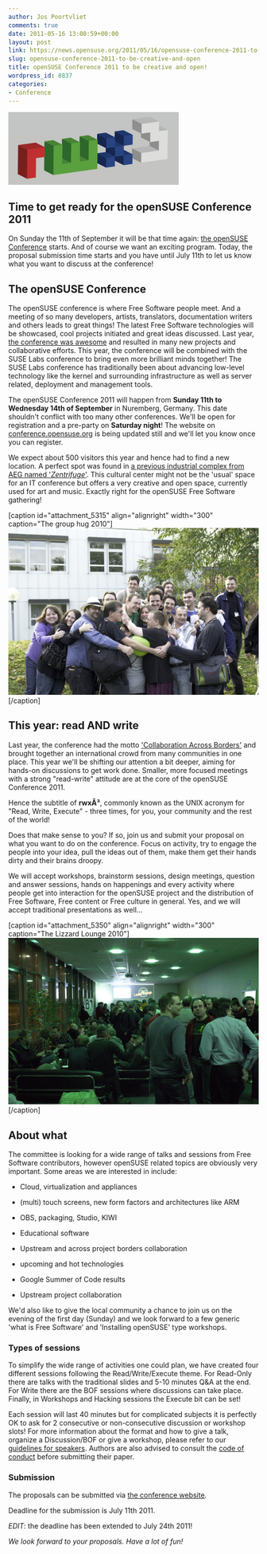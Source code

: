 ```yaml
---
author: Jos Poortvliet
comments: true
date: 2011-05-16 13:00:59+00:00
layout: post
link: https://news.opensuse.org/2011/05/16/opensuse-conference-2011-to-be-creative-and-open/
slug: opensuse-conference-2011-to-be-creative-and-open
title: openSUSE Conference 2011 to be creative and open!
wordpress_id: 8837
categories:
- Conference
---
```


[![rwx3 logo](/wp-content/uploads/2011/05/RWX3.png)](http://news.opensuse.org/2011/05/16/opensuse-conference-2011-to-be-creative-and-open/rwx3/)


## Time to get ready for the openSUSE Conference 2011


On Sunday the 11th of September it will be that time again: [the openSUSE Conference](http://conference.opensuse.org) starts. And of course we want an exciting program. Today, the proposal submission time starts and you have until July 11th to let us know what you want to discuss at the conference!


## The openSUSE Conference


The openSUSE conference is where Free Software people meet. And a meeting of so many developers, artists, translators, documentation writers and others leads to great things! The latest Free Software technologies will be showcased, cool projects initiated and great ideas discussed. Last year, [the conference was awesome](http://news.opensuse.org/2010/10/28/opensuse-conference-big-success/) and resulted in many new projects and collaborative efforts. This year, the conference will be combined with the SUSE Labs conference to bring even more brilliant minds together! The SUSE Labs conference has traditionally been about advancing low-level technology like the kernel and surrounding infrastructure as well as server related, deployment and management tools. 

The openSUSE Conference 2011 will happen from **Sunday 11th to Wednesday 14th of September** in Nuremberg, Germany. This date shouldn't conflict with too many other conferences. We'll be open for registration and a pre-party on **Saturday night**! The website on [conference.opensuse.org](http://conference.opensuse.org) is being updated still and we'll let you know once you can register.

We expect about 500 visitors this year and hence had to find a new location. A perfect spot was found in [a previous industrial complex from AEG named '_Zentrifuge_'](http://en.opensuse.org/openSUSE:Conference_Location_Zentrifuge). This cultural center might not be the 'usual' space for an IT conference but offers a very creative and open space, currently used for art and music. Exactly right for the openSUSE Free Software gathering!

[caption id="attachment_5315" align="alignright" width="300" caption="The group hug 2010"][![The group hug 2010](/wp-content/uploads/2010/10/the-group-hug.jpg)](http://news.opensuse.org/2010/10/27/opensuse-conference-2010-impression/the-group-hug/)[/caption]


## This year: read AND write


Last year, the conference had the motto ['Collaboration Across Borders'](http://news.opensuse.org/?p=5223) and brought together an international crowd from many communities in one place. This year we'll be shifting our attention a bit deeper, aiming for hands-on discussions to get work done. Smaller, more focused meetings with a strong "read-write" attitude are at the core of the openSUSE Conference 2011.

Hence the subtitle of **rwxÂ³**, commonly known as the UNIX acronym for "Read, Write, Execute" - three times, for you, your community and the rest of the world!

Does that make sense to you? If so, join us and submit your proposal on what you want to do on the conference. Focus on activity, try to engage the people into your idea, pull the ideas out of them, make them get their hands dirty and their brains droopy.

We will accept workshops, brainstorm sessions, design meetings, question and answer sessions, hands on happenings and every activity where people get into interaction for the openSUSE project and the distribution of Free Software, Free content or Free culture in general. Yes, and we will accept traditional presentations as well...

[caption id="attachment_5350" align="alignright" width="300" caption="The Lizzard Lounge 2010"][![](/wp-content/uploads/2010/10/the-party1.jpg)](http://news.opensuse.org/2010/10/28/opensuse-conference-big-success/the-party-2/)[/caption]


## About what


The committee is looking for a wide range of talks and sessions from Free Software contributors, however openSUSE related topics are obviously very important. Some areas we are interested in include:



	
  * Cloud, virtualization and appliances

	
  * (multi) touch screens, new form factors and architectures like ARM

	
  * OBS, packaging, Studio, KIWI

	
  * Educational software

	
  * Upstream and across project borders collaboration

	
  * upcoming and hot technologies

	
  * Google Summer of Code results

	
  * Upstream project collaboration


 We'd also like to give the local community a chance to join us on the evening of the first day (Sunday) and we look forward to a few generic 'what is Free Software' and 'Installing openSUSE' type workshops.


### Types of sessions


To simplify the wide range of activities one could plan, we have created four different sessions following the Read/Write/Execute theme. For Read-Only there are talks with the traditional slides and 5-10 minutes Q&A at the end. For Write there are the BOF sessions where discussions can take place. Finally, in Workshops and Hacking sessions the Execute bit can be set!

Each session will last 40 minutes but for complicated subjects it is perfectly OK to ask for 2 consecutive or non-consecutive discussion or workshop slots! For more information about the format and how to give a talk, organize a Discussion/BOF or give a workshop, please refer to our [guidelines for speakers](http://en.opensuse.org/openSUSE:Conference_Planning_2011_guidelines_for_speakers). Authors are also advised to consult the [code of conduct](http://en.opensuse.org/openSUSE:Code_of_Conduct) before submitting their paper.


### Submission


The proposals can be submitted via [the conference website](http://conference.opensuse.org/indico//conferenceDisplay.py?confId=2).

Deadline for the submission is July 11th 2011.

_EDIT_: the deadline has been extended to July 24th 2011!

_We look forward to your proposals. Have a lot of fun!_
